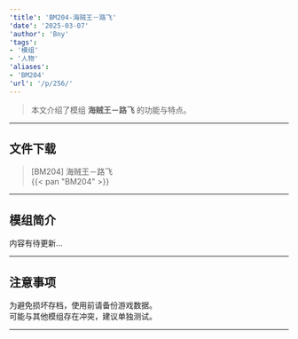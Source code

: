 ```yaml
---
'title': 'BM204-海贼王－路飞'
'date': '2025-03-07'
'author': 'Bny'
'tags':
- '模组'
- '人物'
'aliases':
- 'BM204'
'url': '/p/256/'
---
```


> 本文介绍了模组 **海贼王－路飞** 的功能与特点。

---

## 文件下载

> [BM204] 海贼王－路飞  
{{< pan "BM204" >}}  

---

## 模组简介

>  
内容有待更新...  

---

## 注意事项

>  
为避免损坏存档，使用前请备份游戏数据。  
可能与其他模组存在冲突，建议单独测试。  

---

